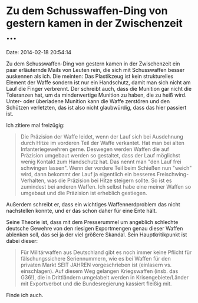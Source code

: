 Zu dem Schusswaffen-Ding von gestern kamen in der Zwischenzeit \...
===================================================================

Date: 2014-02-18 20:54:14

Zu dem Schusswaffen-Ding von gestern kamen in der Zwischenzeit ein paar
erläuternde Mails von Leuten rein, die sich mit Schusswaffen besser
auskennen als ich. Die meinten: Das Plastikzeug ist kein strukturelles
Element der Waffe sondern ist nur ein Handschutz, damit man sich nicht
am Lauf die Finger verbrennt. Der schreibt auch, dass die Munition gar
nicht die Toleranzen hat, um da minderwertige Munition zu haben, die zu
heiß wird. Unter- oder überladene Munition kann die Waffe zerstören und
den Schützen verletzten, das ist also nicht glaubwürdig, dass das hier
passiert ist.

Ich zitiere mal freizügig:

> Die Präzision der Waffe leidet, wenn der Lauf sich bei Ausdehnung
> durch Hitze im vorderen Teil der Waffe verkantet. Hat man bei alten
> Infanteriegewehren gerne. Deswegen werden Waffen die auf Präzision
> umgebaut werden so gestaltet, dass der Lauf möglichst wenig Kontakt
> zum Handschutz hat. Das nennt man \"den Lauf frei schwingen lassen\".
> Wenn der vordere Teil beim Schießen nun \"weich\" wird, dann bekommt
> der Lauf ja eigentlich ein besseres Freischwing-Verhalten, was die
> Präzision bei Hitze steigern sollte. So ist es zumindest bei anderen
> Waffen. Ich selbst habe eine meiner Waffen so umgebaut und die
> Präzision ist erheblich gestiegen.

Außerdem schreibt er, dass ein wichtiges Waffennerdproblem das nicht
nachstellen konnte, und er das schon daher für eine Ente hält.

Seine Theorie ist, dass mit dem Presserummel um angeblich schlechte
deutsche Gewehre von den riesigen Exportmengen genau dieser Waffen
ablenken soll, das sei ja der viel größere Skandal. Sein
Hauptkritikpunkt ist dabei dieser:

> Für Militärwaffen aus Deutschland gibt es noch immer keine Pflicht für
> fälschungssichere Seriennummern, wie es bei Waffen für den privaten
> Markt SEIT JAHREN vorgeschrieben ist (einlasern vs. einschlagen). Auf
> diesem Weg gelangen Kriegswaffen (insb. das G36!), die in Drittländern
> umgelabelt werden in Krisengebiete/Länder mit Exportverbot und die
> Bundesregierung kassiert fleißig mit.

Finde ich auch.

